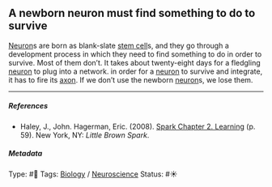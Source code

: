 ## A newborn neuron must find something to do to survive

[Neuron](Neuron.md)s are born as blank-slate [stem cell]()s, and they go through a development process in which they need to find something to do in order to survive. Most of them don’t. It takes about twenty-eight days for a fledgling [neuron](Neuron.md) to plug into a network. in order for a [neuron](Neuron.md) to survive and integrate, it has to fire its [axon](Axon.md). If we don’t use the newborn [neuron](Neuron.md)s, we lose them. 

---

##### References

* Haley, J., John. Hagerman, Eric. (2008). [Spark Chapter 2. Learning](Spark%20Chapter%202.%20Learning.md)  (p. 59). New York, NY: *Little Brown Spark*.

##### Metadata

Type: #🔴 
Tags: [Biology]() / [Neuroscience](Neuroscience.md) 
Status: #☀️ 
